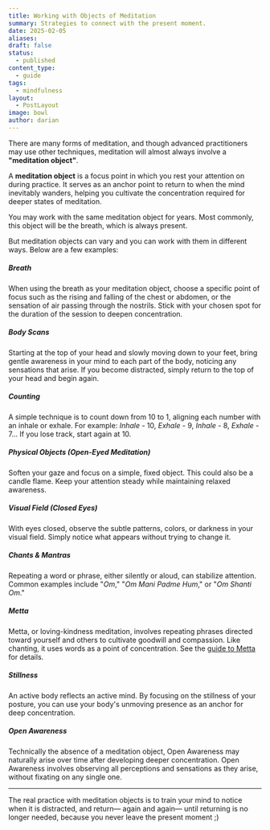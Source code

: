 ```yaml
---
title: Working with Objects of Meditation
summary: Strategies to connect with the present moment.
date: 2025-02-05
aliases: 
draft: false
status:
  - published
content_type:
  - guide
tags:
  - mindfulness
layout:
  - PostLayout
image: bowl
author: darian
---
```

There are many forms of meditation, and though advanced practitioners may use other techniques, meditation will almost always involve a **"meditation object"**. 

A **meditation object** is a focus point in which you rest your attention on during practice. It serves as an anchor point to return to when the mind inevitably wanders, helping you cultivate the concentration required for deeper states of meditation. 

You may work with the same meditation object for years. Most commonly, this object will be the breath, which is always present. 

But meditation objects can vary and you can work with them in different ways. Below are a few examples:

##### <span className="list-heading">Breath</span>
When using the breath as your meditation object, choose a specific point of focus such as the rising and falling of the chest or abdomen, or the sensation of air passing through the nostrils. Stick with your chosen spot for the duration of the session to deepen concentration.

##### <span className="list-heading">Body Scans</span>
Starting at the top of your head and slowly moving down to your feet, bring gentle awareness in your mind to each part of the body, noticing any sensations that arise. If you become distracted, simply return to the top of your head and begin again.

##### <span className="list-heading">Counting</span>
A simple technique is to count down from 10 to 1, aligning each number with an inhale or exhale. For example: _Inhale_ - 10, _Exhale_ - 9, _Inhale_ - 8, _Exhale_ - 7… If you lose track, start again at 10.

##### <span className="list-heading">Physical Objects (Open-Eyed Meditation)</span>
Soften your gaze and focus on a simple, fixed object. This could also be a candle flame. Keep your attention steady while maintaining relaxed awareness.

##### <span className="list-heading">Visual Field (Closed Eyes)</span>
With eyes closed, observe the subtle patterns, colors, or darkness in your visual field. Simply notice what appears without trying to change it.

##### <span className="list-heading">Chants & Mantras</span>
Repeating a word or phrase, either silently or aloud, can stabilize attention. Common examples include "_Om_," "_Om Mani Padme Hum_," or "_Om Shanti Om_."

##### <span className="list-heading">Metta</span>
Metta, or loving-kindness meditation, involves repeating phrases directed toward yourself and others to cultivate goodwill and compassion. Like chanting, it uses words as a point of concentration. See the [guide to Metta](/metta) for details.

##### <span className="list-heading">Stillness</span>
An active body reflects an active mind. By focusing on the stillness of your posture, you can use your body's unmoving presence as an anchor for deep concentration.

##### <span className="list-heading">Open Awareness</span>
Technically the absence of a meditation object, Open Awareness may naturally arise over time after developing deeper concentration. Open Awareness involves observing all perceptions and sensations as they arise, without fixating on any single one. 

- - - 

The real practice with meditation objects is to train your mind to notice when it is distracted, and return— again and again— until returning is no longer needed, because you never leave the present moment ;)